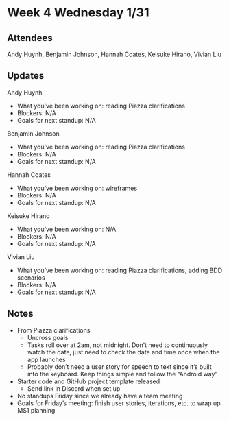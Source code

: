 # Week 4 Wednesday 1/31

## Attendees
Andy Huynh, Benjamin Johnson, Hannah Coates, Keisuke Hirano, Vivian Liu

## Updates

Andy Huynh
- What you’ve been working on: reading Piazza clarifications
- Blockers: N/A
- Goals for next standup: N/A

Benjamin Johnson
- What you’ve been working on: reading Piazza clarifications
- Blockers: N/A
- Goals for next standup: N/A

Hannah Coates
- What you’ve been working on: wireframes
- Blockers: N/A
- Goals for next standup: N/A

Keisuke Hirano
- What you’ve been working on: N/A
- Blockers: N/A
- Goals for next standup: N/A

Vivian Liu
- What you’ve been working on: reading Piazza clarifications, adding BDD scenarios
- Blockers: N/A
- Goals for next standup: N/A

## Notes

- From Piazza clarifications
  - Uncross goals
  - Tasks roll over at 2am, not midnight. Don’t need to continuously watch the date, just need to check the date and time once when the app launches
  - Probably don’t need a user story for speech to text since it’s built into the keyboard. Keep things simple and follow the “Android way”
- Starter code and GitHub project template released
  - Send link in Discord when set up
- No standups Friday since we already have a team meeting
- Goals for Friday’s meeting: finish user stories, iterations, etc. to wrap up MS1 planning
